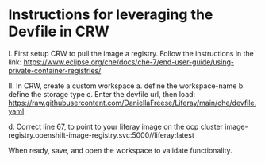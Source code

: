 Instructions for leveraging the Devfile in CRW
====
I. First setup CRW to pull the image a registry. Follow the instructions in the link: 
https://www.eclipse.org/che/docs/che-7/end-user-guide/using-private-container-registries/

II. In CRW, create a custom workspace
a. define the workspace-name
b. define the storage type 
c. Enter the devfile url, then load: https://raw.githubusercontent.com/DaniellaFreese/Liferay/main/che/devfile.yaml

d. Correct line 67, to point to your liferay image on the ocp cluster
image-registry.openshift-image-registry.svc:5000/<correct-namespace>/liferay:latest

When ready, save, and open the workspace to validate functionality. 